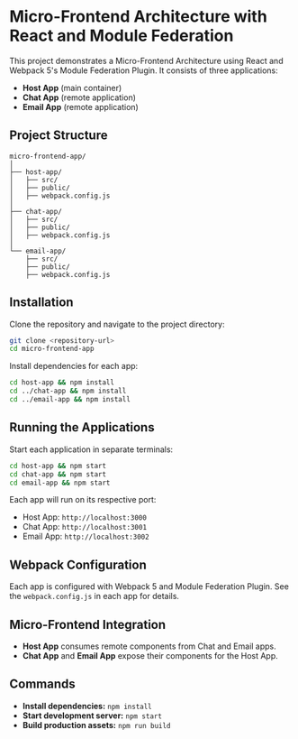 # Micro-Frontend Architecture with React and Module Federation

This project demonstrates a Micro-Frontend Architecture using React and Webpack 5's Module Federation Plugin. It consists of three applications:

- **Host App** (main container)
- **Chat App** (remote application)
- **Email App** (remote application)

## Project Structure

```
micro-frontend-app/
│
├── host-app/
│   ├── src/
│   ├── public/
│   ├── webpack.config.js
│
├── chat-app/
│   ├── src/
│   ├── public/
│   ├── webpack.config.js
│
└── email-app/
    ├── src/
    ├── public/
    ├── webpack.config.js
```

## Installation

Clone the repository and navigate to the project directory:

```sh
git clone <repository-url>
cd micro-frontend-app
```

Install dependencies for each app:

```sh
cd host-app && npm install
cd ../chat-app && npm install
cd ../email-app && npm install
```

## Running the Applications

Start each application in separate terminals:

```sh
cd host-app && npm start
cd chat-app && npm start
cd email-app && npm start
```

Each app will run on its respective port:
- Host App: `http://localhost:3000`
- Chat App: `http://localhost:3001`
- Email App: `http://localhost:3002`

## Webpack Configuration

Each app is configured with Webpack 5 and Module Federation Plugin. See the `webpack.config.js` in each app for details.

## Micro-Frontend Integration

- **Host App** consumes remote components from Chat and Email apps.
- **Chat App** and **Email App** expose their components for the Host App.

## Commands

- **Install dependencies:** `npm install`
- **Start development server:** `npm start`
- **Build production assets:** `npm run build`
